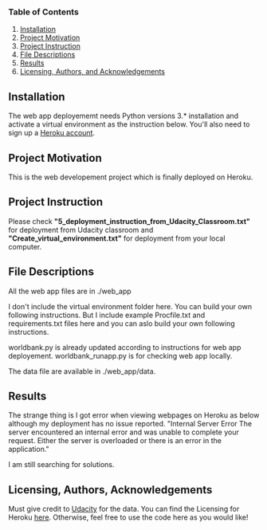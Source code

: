 ### Table of Contents

1. [Installation](#installation)
2. [Project Motivation](#motivation)
3. [Project Instruction](#instruction)
4. [File Descriptions](#files)
5. [Results](#results)
6. [Licensing, Authors, and Acknowledgements](#licensing)

## Installation <a name="installation"></a>

The web app deployememt needs Python versions 3.* installation and activate a virtual environment 
as the instruction below. You'll also need to sign up a [Heroku account](https://signup.heroku.com/).

## Project Motivation <a name="motivation"></a>

This is the web developement project which is finally deployed on Heroku.

## Project Instruction <a name="instruction"></a>

Please check __"5_deployment_instruction_from_Udacity_Classroom.txt"__ for deployment from Udacity classroom and 
 __"Create_virtual_environment.txt"__ for deployment from your local computer.

## File Descriptions <a name="files"></a>

All the web app files are in ./web_app

I don't include the virtual environment folder here. You can build your own following instructions.
But I include example Procfile.txt and requirements.txt files here and you can aslo build your own 
following instructions.

worldbank.py is already updated according to instructions for web app deployement.
worldbank_runapp.py is for checking web app locally.

The data file are available in ./web_app/data.

## Results <a name="results"></a>

The strange thing is I got error when viewing webpages on Heroku as below although my deployment has no issue reported.
"Internal Server Error
The server encountered an internal error and was unable to complete your request. Either the server is overloaded 
or there is an error in the application." 

I am still searching for solutions. 

## Licensing, Authors, Acknowledgements <a name="licensing"></a>

Must give credit to [Udacity](https://www.udacity.com/course/data-scientist-nanodegree--nd025) for the data.  You can find the 
Licensing for Heroku [here](http:https://www.heroku.com/pricing).  Otherwise, feel free to use the code here as you would like! 
